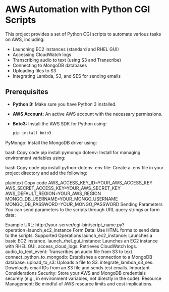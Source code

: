 # AWS Automation with Python CGI Scripts

This project provides a set of Python CGI scripts to automate various tasks on AWS, including:

- Launching EC2 instances (standard and RHEL GUI)
- Accessing CloudWatch logs
- Transcribing audio to text (using S3 and Transcribe)
- Connecting to MongoDB databases
- Uploading files to S3
- Integrating Lambda, S3, and SES for sending emails

## Prerequisites

- **Python 3:** Make sure you have Python 3 installed.
- **AWS Account:** An active AWS account with the necessary permissions.
- **Boto3:** Install the AWS SDK for Python using:

  ```bash
  pip install boto3
PyMongo: Install the MongoDB driver using:

bash
Copy code
pip install pymongo
dotenv: Install for managing environment variables using:

bash
Copy code
pip install python-dotenv
.env file: Create a .env file in your project directory and add the following:

plaintext
Copy code
AWS_ACCESS_KEY_ID=YOUR_AWS_ACCESS_KEY
AWS_SECRET_ACCESS_KEY=YOUR_AWS_SECRET_KEY
AWS_DEFAULT_REGION=YOUR_AWS_REGION
MONGO_DB_USERNAME=YOUR_MONGO_USERNAME
MONGO_DB_PASSWORD=YOUR_MONGO_PASSWORD
Sending Parameters
You can send parameters to the scripts through URL query strings or form data:

Example URL: http://your-server/cgi-bin/script_name.py?operation=launch_ec2_instance
Form Data: Use HTML forms to send data to the scripts.
Supported Operations
launch_ec2_instance: Launches a basic EC2 instance.
launch_rhel_gui_instance: Launches an EC2 instance with RHEL GUI.
access_cloud_logs: Retrieves CloudWatch logs.
audio_to_text_event: Transcribes an audio file from S3 to text.
connect_python_to_mongodb: Establishes a connection to a MongoDB database.
upload_to_s3: Uploads a file to S3.
integrate_lambda_s3_ses: Downloads email IDs from an S3 file and sends test emails.
Important Considerations
Security: Store your AWS and MongoDB credentials securely (e.g., in environment variables, not directly in the code).
Resource Management: Be mindful of AWS resource limits and cost implications.
